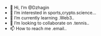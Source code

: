 - 👋 Hi, I’m @Dzhagin
- 👀 I’m interested in sports,crypto.science...
- 🌱 I’m currently learning .Web3..
- 💞️ I’m looking to collaborate on .tennis..
- 📫 How to reach me .email..

<!---
Dzhagin/Dzhagin is a ✨ special ✨ repository because its `README.md` (this file) appears on your GitHub profile.
You can click the Preview link to take a look at your changes.
--->
